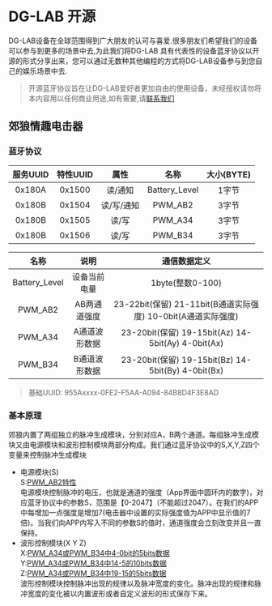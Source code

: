 # DG-LAB 开源
DG-LAB设备在全球范围得到广大朋友的认可与喜爱.很多朋友们希望我们的设备可以参与到更多的场景中去,为此我们将DG-LAB 具有代表性的设备蓝牙协议以开源的形式分享出来，您可以通过无数种其他编程的方式将DG-LAB设备参与到您自己的娱乐场景中去.
> 开源蓝牙协议旨在让DG-LAB爱好者更加自由的使用设备，未经授权请勿将本内容用以任何商业用途,如有需要,请[联系我们](https://www.dungeon-lab.com)

## 郊狼情趣电击器
### 蓝牙协议
|  服务UUID | 特性UUID  | 属性  | 名称  | 大小(BYTE)  |
| :------------: | :------------: | :------------: | :------------: | :------------: |
|  0x180A | 0x1500  | 读/通知  | Battery_Level  | 1字节  |
| 0x180B  | 0x1504  | 读/写/通知  | 	PWM_AB2  | 3字节  |
|  0x180B | 0x1505  | 读/写  | PWM_A34  | 3字节  |
|  0x180B | 0x1506  | 读/写  | PWM_B34  | 3字节  |

|  名称 | 说明  |  通信数据定义 |
| :------------: | :------------: | :------------: |
| Battery_Level  | 设备当前电量 | 1byte(整数0-100)|
|  PWM_AB2 | AB两通道强度  | 23-22bit(保留)	21-11bit(B通道实际强度)	10-0bit(A通道实际强度)  |
| PWM_A34  | A通道波形数据  | 23-20bit(保留)	19-15bit(Az)	14-5bit(Ay)	4-0bit(Ax)  |
| PWM_B34  | B通道波形数据  | 23-20bit(保留)	19-15bit(Bz)	14-5bit(By)	4-0bit(Bx)  |

> 基础UUID: 955Axxxx-0FE2-F5AA-A094-84B8D4F3E8AD

### 基本原理
郊狼内置了两组独立的脉冲生成模块，分别对应A，B两个通道。每组脉冲生成模块又由电源模块和波形控制模块两部分构成。我们通过蓝牙协议中的S,X,Y,Z四个变量来控制脉冲生成模块
- 电源模块(S)<br/>
S:[PWM_AB2特性]()<br/>
电源模块控制脉冲的电压，也就是通道的强度（App界面中圆环内的数字)，对应蓝牙协议中的参数S，范围是【0-2047】（不能超过2047）。在我们的APP中每增加一点强度是增加7(电击器中设置的实际强度值为APP中显示值的7倍)。当我们向APP内写入不同的参数S的值时，通道强度会立刻改变并且一直保持。
- 波形控制模块(X Y Z)<br/>
X:[PWM_A34或PWM_B34中4-0bit的5bits数据]()<br/>
Y:[PWM_A34或PWM_B34中14-5的10bits数据]()<br/>
Z:[PWM_A34或PWM_B34中19-15的5bits数据]()<br/>
波形控制模块控制脉冲出现的规律以及脉冲宽度的变化。脉冲出现的规律和脉冲宽度的变化被以内置波形或者自定义波形的形式保存下来。
